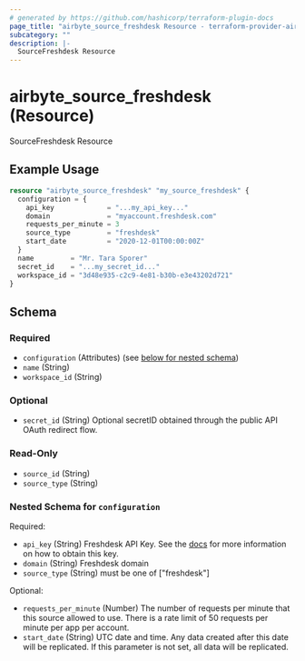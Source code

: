 ```yaml
---
# generated by https://github.com/hashicorp/terraform-plugin-docs
page_title: "airbyte_source_freshdesk Resource - terraform-provider-airbyte"
subcategory: ""
description: |-
  SourceFreshdesk Resource
---
```


# airbyte_source_freshdesk (Resource)

SourceFreshdesk Resource

## Example Usage

```terraform
resource "airbyte_source_freshdesk" "my_source_freshdesk" {
  configuration = {
    api_key             = "...my_api_key..."
    domain              = "myaccount.freshdesk.com"
    requests_per_minute = 3
    source_type         = "freshdesk"
    start_date          = "2020-12-01T00:00:00Z"
  }
  name         = "Mr. Tara Sporer"
  secret_id    = "...my_secret_id..."
  workspace_id = "3d48e935-c2c9-4e81-b30b-e3e43202d721"
}
```

<!-- schema generated by tfplugindocs -->
## Schema

### Required

- `configuration` (Attributes) (see [below for nested schema](#nestedatt--configuration))
- `name` (String)
- `workspace_id` (String)

### Optional

- `secret_id` (String) Optional secretID obtained through the public API OAuth redirect flow.

### Read-Only

- `source_id` (String)
- `source_type` (String)

<a id="nestedatt--configuration"></a>
### Nested Schema for `configuration`

Required:

- `api_key` (String) Freshdesk API Key. See the <a href="https://docs.airbyte.com/integrations/sources/freshdesk">docs</a> for more information on how to obtain this key.
- `domain` (String) Freshdesk domain
- `source_type` (String) must be one of ["freshdesk"]

Optional:

- `requests_per_minute` (Number) The number of requests per minute that this source allowed to use. There is a rate limit of 50 requests per minute per app per account.
- `start_date` (String) UTC date and time. Any data created after this date will be replicated. If this parameter is not set, all data will be replicated.


